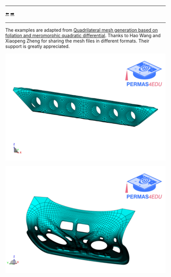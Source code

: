 ***
[⬅️](../003/README.md "Previous example")
[➡️](../README.md "Go up one directory level")
***


The examples are adapted from [Quadrilateral mesh generation based on foliation and meromorphic quadratic differential](https://doi.org/10.1016/j.cad.2025.103953).
Thanks to Hao Wang and Xiaopeng Zheng for sharing the mesh files in different formats. Their support is greatly appreciated.

![1_Beam_I](1_Beam_I.png)

![9_Trunk_Lid](9_Trunk_Lid.png)

